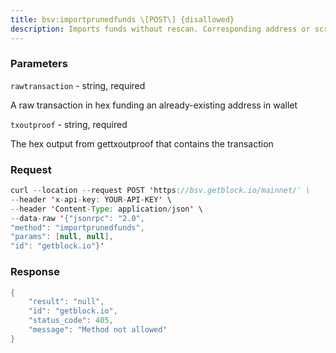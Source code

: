```yaml
---
title: bsv:importprunedfunds \[POST\] {disallowed}
description: Imports funds without rescan. Corresponding address or script mustpreviously be included in wallet. Aimed towards pruned wallets. Theend-user is responsible to import additional transactions thatsubsequently spend the imported outputs or rescan after the point in theblockchain the transaction is included.
---
```


### Parameters


`rawtransaction` - string, required

A raw transaction in hex funding an already-existing address in wallet

`txoutproof` - string, required

The hex output from gettxoutproof that contains the transaction

### Request

``` java
curl --location --request POST 'https://bsv.getblock.io/mainnet/' \ 
--header 'x-api-key: YOUR-API-KEY' \ 
--header 'Content-Type: application/json' \ 
--data-raw '{"jsonrpc": "2.0",
"method": "importprunedfunds",
"params": [null, null],
"id": "getblock.io"}'
```

###  Response

``` java
{
    "result": "null",
    "id": "getblock.io",
    "status_code": 405,
    "message": "Method not allowed"
}
```

